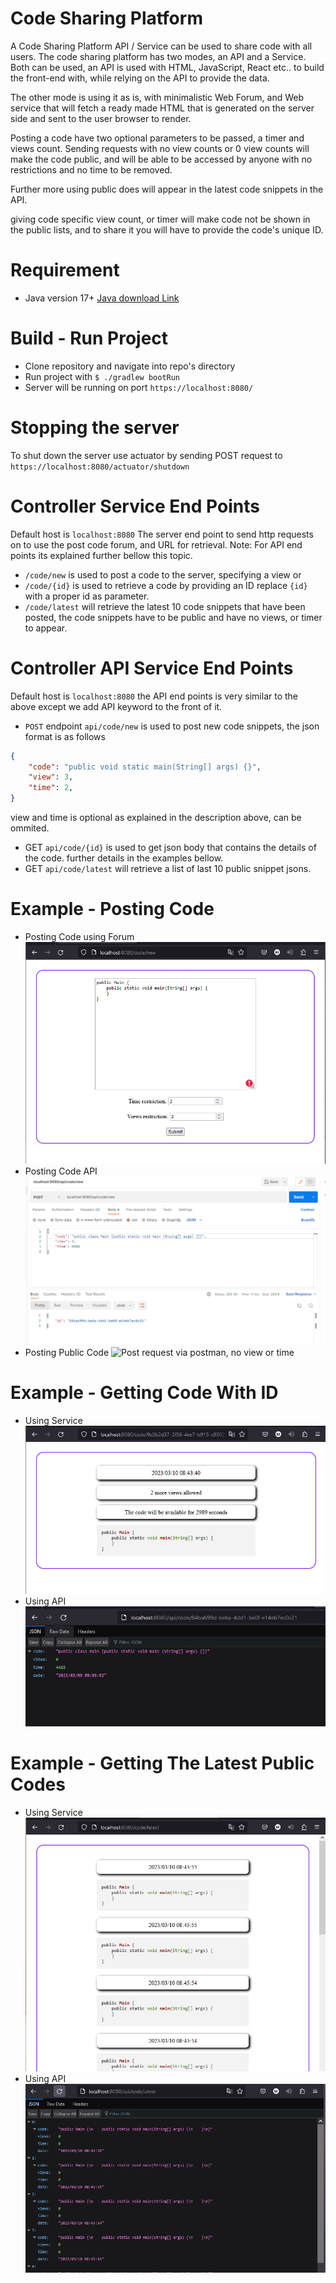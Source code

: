 # Code Sharing Platform

A Code Sharing Platform API / Service can be used to share code with all users.
The code sharing platform has two modes, an API and a Service. Both can be used, an API is used with HTML, JavaScript, React etc.. to build the front-end with,
while relying on the API to provide the data.

The other mode is using it as is, with minimalistic Web Forum, and Web service that will fetch a ready made HTML that is generated on the server side and sent to the user browser to render.

Posting a code have two optional parameters to be passed, a timer and views count. Sending requests with no view counts or 0 view counts will make the code public, and will be able to be accessed by anyone with no restrictions and no time to be removed.

Further more using public does will appear in the latest code snippets in the API.

giving code specific view count, or timer will make code not be shown in the public lists, and to share it you will have to provide the code's unique ID.
# Requirement
- Java version 17+ <a href="https://www.oracle.com/de/java/technologies/downloads/">Java download Link</a>

# Build - Run Project
- Clone repository and navigate into repo's directory
- Run project with `$ ./gradlew bootRun`
- Server will be running on port `https://localhost:8080/`

# Stopping the server
To shut down the server use actuator by sending POST request to `https://localhost:8080/actuator/shutdown`

# Controller Service End Points

Default host is `localhost:8080`
The server end point to send http requests on to use the post code forum, and URL for retrieval.
Note: For API end points its explained further bellow this topic.

- `/code/new` is used to post a code to the server, specifying a view or 
- `/code/{id}` is used to retrieve a code by providing an ID replace `{id}` with a proper id as parameter.
- `/code/latest` will retrieve the latest 10 code snippets that have been posted, the code snippets have to be public and have no views, or timer to appear.

# Controller API Service End Points

Default host is `localhost:8080`
the API end points is very similar to the above except we add API keyword to the front of it.

- `POST` endpoint `api/code/new` is used to post new code snippets, the json format is as follows
```json
{
    "code": "public void static main(String[] args) {}",
    "view": 3,
    "time": 2,
}
```
view and time is optional as explained in the description above, can be ommited.
- GET `api/code/{id}` is used to get json body that contains the details of the code. further details in the examples bellow.
- GET `api/code/latest` will retrieve a list of last 10 public snippet jsons.

# Example - Posting Code
- Posting Code using Forum <img src="./examples/posting-code-service.png" alt="forum to post code snippet" />
- Posting Code API <img src="./examples/posting-code-api.png" alt="Post request via postman" />
- Posting Public Code <img src="./examples/posting-code-public-api" alt="Post request via postman, no view or time" />

# Example - Getting Code With ID
- Using Service <img src="./examples/getting-code-with-id.png" alt="webpage code view with specific id" />
- Using API <img src="./examples/getting-code-api.png" alt="Retrieve code json" />

# Example - Getting The Latest Public Codes
- Using Service <img src="./examples/getting-latest-code-service.png" alt="webpage list of codes" />
- Using API <img src="./examples/getting-latest-codes-api.png" alt="Json of list of code objects" />
